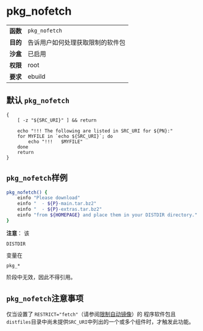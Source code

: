 # pkg_nofetch

|          |                                  |
| :------- | :------------------------------- |
| **函数** | `pkg_nofetch`                    |
| **目的** | 告诉用户如何处理获取限制的软件包 |
| **沙盒** | 已启用                           |
| **权限** | root                             |
| **要求** | ebuild                           |

## 默认 `pkg_nofetch`

```bashpkg_nofetch()
{
	[ -z "${SRC_URI}" ] && return

	echo "!!! The following are listed in SRC_URI for ${PN}:"
	for MYFILE in `echo ${SRC_URI}`; do
		echo "!!!   $MYFILE"
	done
	return
}
```

## `pkg_nofetch`样例

```bash
pkg_nofetch() {
	einfo "Please download"
	einfo "  - ${P}-main.tar.bz2"
	einfo "  - ${P}-extras.tar.bz2"
	einfo "from ${HOMEPAGE} and place them in your DISTDIR directory."
}
```

<div class="alert alert-note">
<b>注意</b>： 该<code><pre>DISTDIR</pre></code>变量在<code><pre>pkg_*</pre></code>阶段中无效，因此不得引用。
</div>

## `pkg_nofetch`注意事项

仅当设置了 `RESTRICT="fetch"`（请参阅[限制自动镜像](./../../general-concepts/mirrors.md)）的 程序软件包且`distfiles`目录中尚未提供`SRC_URI`中列出的一个或多个组件时，才触发此功能。
